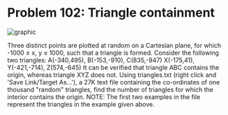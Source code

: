# Problem 102: Triangle containment

![graphic](img102.gif)

Three distinct points are plotted at random on a Cartesian plane, for
which -1000 ≤ x, y ≤ 1000, such that a triangle is formed. Consider the
following two triangles: A(-340,495), B(-153,-910), C(835,-947)
X(-175,41), Y(-421,-714), Z(574,-645) It can be verified that triangle
ABC contains the origin, whereas triangle XYZ does not. Using
triangles.txt (right click and 'Save Link/Target As...'), a 27K text
file containing the co-ordinates of one thousand "random" triangles,
find the number of triangles for which the interior contains the origin.
NOTE: The first two examples in the file represent the triangles in the
example given above.